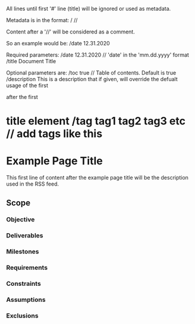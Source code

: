 All lines until first '#' line (title) will be ignored or used as metadata.

Metadata is in the format:
/<item> <value> // <comment>

Content after a '//' will be considered as a comment.

So an example would be:
/date 12.31.2020

Required parameters:
/date 12.31.2020 // 'date' in the 'mm.dd.yyyy' format
/title Document Title

Optional parameters are:
/toc true // Table of contents. Default is true
/description This is a description that if given, will override the defualt usage of the first <p> after the first <h1> title element
/tag tag1 tag2 tag3 etc // add tags like this

# Example Page Title

This first line of content after the example page title will be the description used in the RSS feed.

## Scope

### Objective

### Deliverables

### Milestones

### Requirements

### Constraints

### Assumptions

### Exclusions
